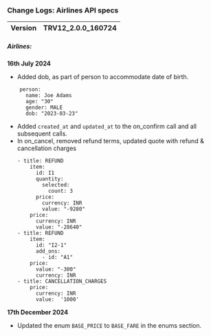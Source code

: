 ### Change Logs:  Airlines API specs

| Version                         | TRV12_2.0.0_160724 |
| :------------------------------ | :----------------- |




##### Airlines:

****16th July 2024****

- Added dob, as part of person to accommodate date of birth.
```
    person:
      name: Joe Adams
      age: "30"
      gender: MALE
      dob: "2023-03-23"

```
- Added `created_at` and `updated_at` to the on_confirm call and all subsequent calls.
- In on_cancel, removed refund terms, updated quote with refund & cancellation charges 
    ```
    - title: REFUND
        item:
          id: I1
          quantity:
            selected:
              count: 3
          price:
            currency: INR
            value: "-9280"      
        price:
          currency: INR
          value: "-28640"
    - title: REFUND
        item:
          id: "I2-1"
          add_ons:
            - id: "A1"
        price:
          value: "-300"
          currency: INR          
    - title: CANCELLATION_CHARGES
        price:
          currency: INR
          value:  '1000'          
    ```


****17th December 2024****
- Updated the enum `BASE_PRICE` to `BASE_FARE` in the enums section.
#####